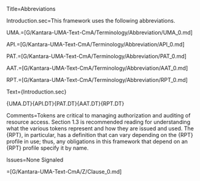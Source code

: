 Title=Abbreviations

Introduction.sec=This framework uses the following abbreviations.

UMA.=[G/Kantara-UMA-Text-CmA/Terminology/Abbreviation/UMA_0.md]

API.=[G/Kantara-UMA-Text-CmA/Terminology/Abbreviation/API_0.md]

PAT.=[G/Kantara-UMA-Text-CmA/Terminology/Abbreviation/PAT_0.md]

AAT.=[G/Kantara-UMA-Text-CmA/Terminology/Abbreviation/AAT_0.md]

RPT.=[G/Kantara-UMA-Text-CmA/Terminology/Abbreviation/RPT_0.md]

Text={Introduction.sec}<dl>{UMA.DT}{API.DT}{PAT.DT}{AAT.DT}{RPT.DT}</dl>

Comments=Tokens are critical to managing authorization and auditing of resource access. Section 1.3 is recommended reading for understanding what the various tokens represent and how they are issued and used. The {RPT}, in particular, has a definition that can vary depending on the {RPT} profile in use; thus, any obligations in this framework that depend on an {RPT} profile specify it by name.

Issues=None Signaled

=[G/Kantara-UMA-Text-CmA/Z/Clause_0.md]
